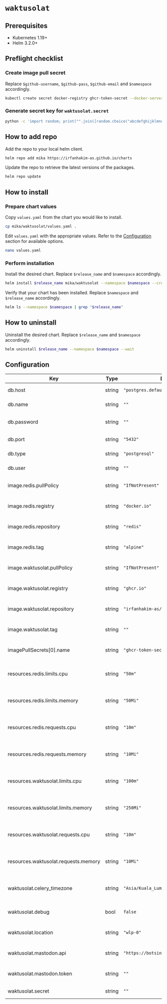 # `waktusolat`

## Prerequisites

- Kubernetes 1.19+
- Helm 3.2.0+

## Preflight checklist

### Create image pull secret

Replace `$github-username`, `$github-pass`, `$github-email` and `$namespace` accordingly.

```sh
kubectl create secret docker-registry ghcr-token-secret --docker-server=https://ghcr.io --docker-username="$github-username" --docker-password="$github-pass" --docker-email="$github-email" -n $namespace
```

### Generate secret key for `waktusolat.secret`

```sh
python -c 'import random; print("".join([random.choice("abcdefghijklmnopqrstuvwxyz0123456789!@#$%^&*(-_=+)") for i in range(50)]))'
```

## How to add repo

Add the repo to your local helm client.

```sh
helm repo add mika https://irfanhakim-as.github.io/charts
```

Update the repo to retrieve the latest versions of the packages.

```sh
helm repo update
```

## How to install

### Prepare chart values

Copy `values.yaml` from the chart you would like to install.

```sh
cp mika/waktusolat/values.yaml .
```

Edit `values.yaml` with the appropriate values. Refer to the [Configuration](#Configuration) section for available options.

```sh
nano values.yaml
```

### Perform installation

Install the desired chart. Replace `$release_name` and `$namespace` accordingly.

```sh
helm install $release_name mika/waktusolat --namespace $namespace --create-namespace --values values.yaml --wait
```

Verify that your chart has been installed. Replace `$namespace` and `$release_name` accordingly.

```sh
helm ls --namespace $namespace | grep "$release_name"
```

## How to uninstall

Uninstall the desired chart. Replace `$release_name` and `$namespace` accordingly.

```sh
helm uninstall $release_name --namespace $namespace --wait
```

## Configuration

| Key | Type | Default | Description |
|-----|------|---------|-------------|
| db.host | string | `"postgres.default.svc.cluster.local"` | Database server |
| db.name | string | `""` | Database name |
| db.password | string | `""` | Database user password |
| db.port | string | `"5432"` | Database port |
| db.type | string | `"postgresql"` | Database type |
| db.user | string | `""` | Database user |
| image.redis.pullPolicy | string | `"IfNotPresent"` | Redis image pull policy |
| image.redis.registry | string | `"docker.io"` | Redis image registry |
| image.redis.repository | string | `"redis"` | Redis image repository |
| image.redis.tag | string | `"alpine"` | Redis image version |
| image.waktusolat.pullPolicy | string | `"IfNotPresent"` | Waktu Solat image pull policy |
| image.waktusolat.registry | string | `"ghcr.io"` | Waktu Solat image registry |
| image.waktusolat.repository | string | `"irfanhakim-as/waktusolat"` | Waktu Solat image repository |
| image.waktusolat.tag | string | `""` | Waktu Solat image version |
| imagePullSecrets[0].name | string | `"ghcr-token-secret"` | Image pull secret name |
| resources.redis.limits.cpu | string | `"50m"` | Redis maximum cpu allocation |
| resources.redis.limits.memory | string | `"50Mi"` | Redis maximum memory allocation |
| resources.redis.requests.cpu | string | `"10m"` | Redis minimum cpu allocation |
| resources.redis.requests.memory | string | `"10Mi"` | Redis minimum memory allocation |
| resources.waktusolat.limits.cpu | string | `"100m"` | Waktu Solat maximum cpu allocation |
| resources.waktusolat.limits.memory | string | `"250Mi"` | Waktu Solat maximum memory allocation |
| resources.waktusolat.requests.cpu | string | `"10m"` | Waktu Solat minimum cpu allocation |
| resources.waktusolat.requests.memory | string | `"10Mi"` | Waktu Solat minimum memory allocation |
| waktusolat.celery_timezone | string | `"Asia/Kuala_Lumpur"` | Timezone of the background scheduler |
| waktusolat.debug | bool | `false` | Waktu Solat debug mode |
| waktusolat.location | string | `"wlp-0"` | Default location code |
| waktusolat.mastodon.api | string | `"https://botsin.space/"` | Mastodon base API URL |
| waktusolat.mastodon.token | string | `""` | Mastodon token secret |
| waktusolat.secret | string | `""` | Waktu Solat secret key |
